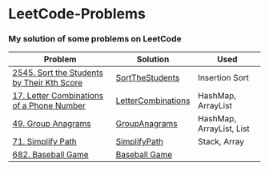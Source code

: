 # LeetCode-Problems
### My solution of some problems on LeetCode
Problem | Solution | Used
--- | --- | ---
[2545. Sort the Students by Their Kth Score](https://leetcode.com/problems/sort-the-students-by-their-kth-score/) | [SortTheStudents](https://github.com/MaiElkhodery/LeetCode-Problems/blob/main/LeetCode/SortTheStudents.java) | Insertion Sort
[17. Letter Combinations of a Phone Number](https://leetcode.com/problems/letter-combinations-of-a-phone-number/) | [LetterCombinations](https://github.com/MaiElkhodery/LeetCode-Problems/blob/main/LeetCode/letterCombinations.java) | HashMap, ArrayList
[49. Group Anagrams](https://leetcode.com/problems/group-anagrams/) | [GroupAnagrams](https://github.com/MaiElkhodery/LeetCode-Problems/blob/main/LeetCode/groupAnagrams.java) | HashMap, ArrayList, List
[71. Simplify Path](https://leetcode.com/problems/simplify-path/)|[SimplifyPath](https://github.com/MaiElkhodery/LeetCode-Problems/blob/main/LeetCode/simplifyPath.java) | Stack, Array
[682. Baseball Game](https://leetcode.com/problems/baseball-game/) | [Baseball Game](https://github.com/MaiElkhodery/LeetCode-Problems/blob/main/LeetCode/BaseBall_Game.kt)
